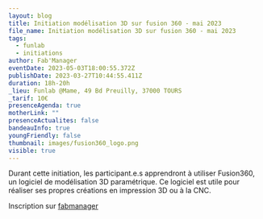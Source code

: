 ```yaml
---
layout: blog
title: Initiation modélisation 3D sur fusion 360 - mai 2023
file_name: Initiation modélisation 3D sur fusion 360 - mai 2023
tags:
  - funlab
  - initiations
author: Fab'Manager
eventDate: 2023-05-03T18:00:55.372Z
publishDate: 2023-03-27T10:44:55.411Z
duration: 18h-20h
_lieu: Funlab @Mame, 49 Bd Preuilly, 37000 TOURS
_tarif: 10€
presenceAgenda: true
motherLink: ""
presenceActualites: false
bandeauInfo: true
youngFriendly: false
thumbnail: images/fusion360_logo.png
visible: true
---
```

Durant cette initiation, les participant.e.s apprendront à utiliser Fusion360, un logiciel de modélisation 3D paramétrique. Ce logiciel est utile pour réaliser ses propres créations en impression 3D ou à la CNC.

Inscription sur [fabmanager](https://fabmanager.lafun.fr)